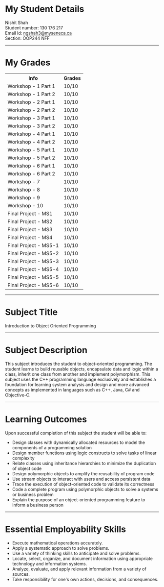 # My Student Details
Nishit Shah<br>
Student number: 130 176 217<br>
Email Id: ngshah3@myseneca.ca<br>
Section: OOP244 NFF

<hr>

# My Grades
<table>
  <tr>
    <th>Info</th>
    <th>Grades</th>
  </tr>
  <tr>
    <td>Workshop - 1 Part 1</td>
    <td>10/10</td>
  </tr>
  <tr>
    <td>Workshop - 1 Part 2</td>
    <td>10/10</td>
  </tr>
  <tr>
    <td>Workshop - 2 Part 1</td>
    <td>10/10</td>
  </tr>
  <tr>
    <td>Workshop - 2 Part 2</td>
    <td>10/10</td>
  </tr>
  <tr>
    <td>Workshop - 3 Part 1</td>
    <td>10/10</td>
  </tr>
  <tr>
    <td>Workshop - 3 Part 2</td>
    <td>10/10</td>
  </tr>
  <tr>
    <td>Workshop - 4 Part 1</td>
    <td>10/10</td>
  </tr>
  <tr>
    <td>Workshop - 4 Part 2</td>
    <td>10/10</td>
  </tr>
  <tr>
    <td>Workshop - 5 Part 1</td>
    <td>10/10</td>
  </tr>
  <tr>
    <td>Workshop - 5 Part 2</td>
    <td>10/10</td>
  </tr>
  <tr>
    <td>Workshop - 6 Part 1</td>
    <td>10/10</td>
  </tr>
  <tr>
    <td>Workshop - 6 Part 2</td>
    <td>10/10</td>
  </tr>
  <tr>
    <td>Workshop - 7</td>
    <td>10/10</td>
  </tr>
  <tr>
    <td>Workshop - 8</td>
    <td>10/10</td>
  </tr>
  <tr>
    <td>Workshop - 9</td>
    <td>10/10</td>
  </tr>
  <tr>
    <td>Workshop - 10</td>
    <td>10/10</td>
  </tr>
  <tr>
    <td>Final Project - MS1</td>
    <td>10/10</td>
  </tr>
  <tr>
    <td>Final Project - MS2</td>
    <td>10/10</td>
  </tr>
  <tr>
    <td>Final Project - MS3</td>
    <td>10/10</td>
  </tr>
  <tr>
    <td>Final Project - MS4</td>
    <td>10/10</td>
  </tr>
  <tr>
    <td>Final Project - MS5-1</td>
    <td>10/10</td>
  </tr>
  <tr>
    <td>Final Project - MS5-2</td>
    <td>10/10</td>
  </tr>
  <tr>
    <td>Final Project - MS5-3</td>
    <td>10/10</td>
  </tr>
  <tr>
    <td>Final Project - MS5-4</td>
    <td>10/10</td>
  </tr>
  <tr>
    <td>Final Project - MS5-5</td>
    <td>10/10</td>
  </tr>
  <tr>
    <td>Final Project - MS5-6</td>
    <td>10/10</td>
  </tr>
</table>

<hr>

# Subject Title

Introduction to Object Oriented Programming

<hr>

# Subject Description

This subject introduces the student to object-oriented programming. The student learns to build reusable objects, encapsulate data and logic within a class, inherit one class from another and implement polymorphism.  This subject uses the C++ programming language exclusively and establishes a foundation for learning system analysis and design and more advanced concepts as implemented in languages such as C++, Java, C# and Objective-C.

<hr>

# Learning Outcomes

Upon successful completion of this subject the student will be able to:
<ul>
<li>Design classes with dynamically allocated resources to model the components of a programming solution
</li>
<li>Design member functions using logic constructs to solve tasks of linear complexity
</li>
<li>Relate classes using inheritance hierarchies to minimize the duplication of object code
</li>
<li>Design polymorphic objects to amplify the reusability of program code
</li>
<li>Use stream objects to interact with users and access persistent data
</li>
<li>Trace the execution of object-oriented code to validate its correctness
</li>
<li>Code a complete program using polymorphic objects to solve a systems or business problem
</li>
<li>Explain the purpose of an object-oriented programming feature to inform a business person
</li>
</ul>

<hr>

# Essential Employability Skills

<ul>
   <li>Execute mathematical operations accurately.</li>
   <li>Apply a systematic approach to solve problems.</li>
   <li>Use a variety of thinking skills to anticipate and solve problems.</li>
   <li>Locate, select, organize, and document information using appropriate technology and information systems.</li>
   <li>Analyze, evaluate, and apply relevant information from a variety of sources.</li>
   <li>Take responsibility for one's own actions, decisions, and consequences.</li>
   </ul>
